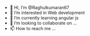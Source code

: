 - 👋 Hi, I’m @Raghulkumaran67
- 👀 I’m interested in Web development
- 🌱 I’m currently learning angular js
- 💞️ I’m looking to collaborate on ...
- 📫 How to reach me ...

<!---
Raghulkumaran67/Raghulkumaran67 is a ✨ special ✨ repository because its `README.md` (this file) appears on your GitHub profile.
You can click the Preview link to take a look at your changes.
--->
